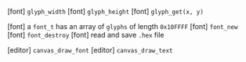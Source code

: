 [font] `glyph_width`
[font] `glyph_height`
[font] `glyph_get(x, y)`

[font] a `font_t` has an array of `glyphs` of length `0x10FFFF`
[font] `font_new`
[font] `font_destroy`
[font] read and save `.hex` file

[editor] `canvas_draw_font`
[editor] `canvas_draw_text`
